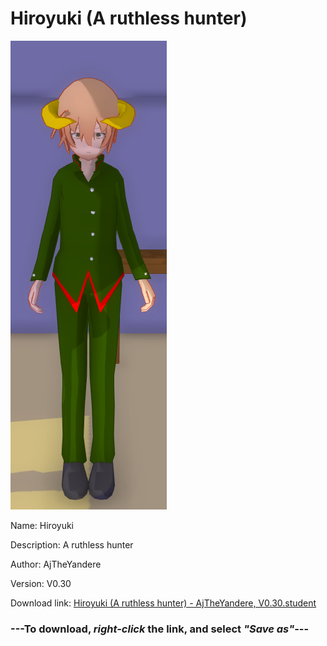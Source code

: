 # Hiroyuki (A ruthless hunter)

<img src = "https://raw.githubusercontent.com/Arbiter1223/Daigaku-Gurashi-Custom-Students/master/Students/Files/Hiroyuki%20(A%20ruthless%20hunter).png">

Name: Hiroyuki

Description: A ruthless hunter

Author: AjTheYandere

Version: V0.30

Download link: <a href="https://raw.githubusercontent.com/Arbiter1223/Daigaku-Gurashi-Custom-Students/master/Students/Files/Hiroyuki%20(A%20ruthless%20hunter)%20-%20AjTheYandere%2C%20V0.30.student">Hiroyuki (A ruthless hunter) - AjTheYandere, V0.30.student</a>

### ---**To download, _right-click_ the link, and select _"Save as"_**---
